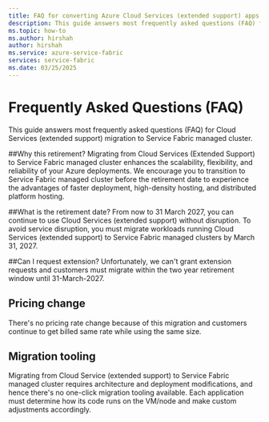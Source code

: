 ```yaml
---
title: FAQ for converting Azure Cloud Services (extended support) apps to Service Fabric 
description: This guide answers most frequently asked questions (FAQ) for Cloud Services (extended support) migration to Service Fabric managed cluster.
ms.topic: how-to
ms.author: hirshah
author: hirshah
ms.service: azure-service-fabric
services: service-fabric
ms.date: 03/25/2025
---
```


# Frequently Asked Questions (FAQ)
This guide answers most frequently asked questions (FAQ) for Cloud Services (extended support) migration to Service Fabric managed cluster.

##Why this retirement?
Migrating from Cloud Services (Extended Support) to Service Fabric managed cluster enhances the scalability, flexibility, and reliability of your Azure deployments. We encourage you to transition to Service Fabric managed cluster before the retirement date to experience the advantages of faster deployment, high-density hosting, and distributed platform hosting.

##What is the retirement date?
From now to 31 March 2027, you can continue to use Cloud Services (extended support) without disruption. To avoid service disruption, you must  migrate workloads running Cloud Services (extended support) to Service Fabric managed clusters by March 31, 2027. 

##Can I request extension?
Unfortunately, we can't grant extension requests and customers must migrate within the two year retirement window until 31-March-2027.

## Pricing change
There's no pricing rate change because of this migration and customers continue to get billed same rate while using the same size.

## Migration tooling
Migrating from Cloud Service (extended support) to Service Fabric managed cluster requires architecture and deployment modifications, and hence there's no one-click migration tooling available. Each application must determine how its code runs on the VM/node and make custom adjustments accordingly.

